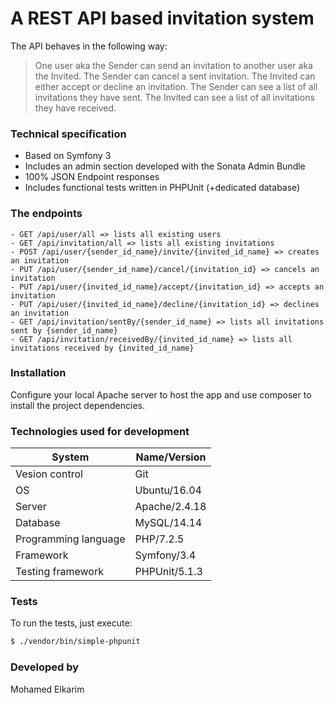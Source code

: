 # A REST API based invitation system
The API behaves in the following way:
> One user aka the Sender can send an invitation to another user aka the Invited.
> The Sender can cancel a sent invitation.
> The Invited can either accept or decline an invitation.
> The Sender can see a list of all invitations they have sent.
> The Invited can see a list of all invitations they have received.

### Technical specification

  - Based on Symfony 3
  - Includes an admin section developed with the Sonata Admin Bundle
  - 100% JSON Endpoint responses
  - Includes functional tests written in PHPUnit (+dedicated database)

### The endpoints
    - GET /api/user/all => lists all existing users
    - GET /api/invitation/all => lists all existing invitations
    - POST /api/user/{sender_id_name}/invite/{invited_id_name} => creates an invitation
    - PUT /api/user/{sender_id_name}/cancel/{invitation_id} => cancels an invitation
    - PUT /api/user/{invited_id_name}/accept/{invitation_id} => accepts an invitation
    - PUT /api/user/{invited_id_name}/decline/{invitation_id} => declines an invitation
    - GET /api/invitation/sentBy/{sender_id_name} => lists all invitations sent by {sender_id_name}
    - GET /api/invitation/receivedBy/{invited_id_name} => lists all invitations received by {invited_id_name}

### Installation

Configure your local Apache server to host the app and use composer to install the project dependencies.

### Technologies used for development

| System | Name/Version |
| ------ | ------ |
| Vesion control | Git |
| OS | Ubuntu/16.04 |
| Server | Apache/2.4.18 |
| Database | MySQL/14.14 |
| Programming language | PHP/7.2.5 |
| Framework | Symfony/3.4 |
| Testing framework | PHPUnit/5.1.3 |


### Tests
To run the tests, just execute:
```sh
$ ./vendor/bin/simple-phpunit
```
### Developed by
Mohamed Elkarim